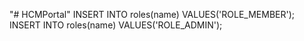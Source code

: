 "# HCMPortal" 
INSERT INTO roles(name) VALUES('ROLE_MEMBER');
INSERT INTO roles(name) VALUES('ROLE_ADMIN');
